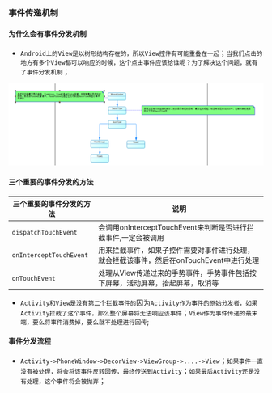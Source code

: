 ### 事件传递机制
#### 为什么会有事件分发机制
+ `Android上的View是以树形结构存在的，所以View控件有可能重叠在一起`；`当我们点击的地方有多个View都可以响应的时候，这个点击事件应该给谁呢？为了解决这个问题，就有了事件分发机制`；

![image](https://github.com/ningbaoqi/View/blob/master/gif/pic-10.jpg)

#### 三个重要的事件分发的方法

|三个重要的事件分发的方法|说明|
|------|------|
|`dispatchTouchEvent`|会调用onInterceptTouchEvent来判断是否进行拦截事件,一定会被调用|
|`onInterceptTouchEvent`|用来拦截事件，如果子控件需要对事件进行处理，就会拦截该事件，然后在onTouchEvent中进行处理|
|`onTouchEvent`|处理从View传递过来的手势事件，手势事件包括按下屏幕，活动屏幕，抬起屏幕，取消等|

+ `Activity和View是没有第二个拦截事件的`因为`Activity作为事件的原始分发者，如果Activity拦截了这个事件，那么整个屏幕将无法响应该事件`；`View作为事件传递的最末端，要么将事件消费掉，要么就不处理进行回传`;

#### 事件分发流程
+ `Activity->PhoneWindow->DecorView->ViewGroup->....->View`；`如果事件一直没有被处理，将会将该事件反转回传，最终传送到Activity`；`如果最后Activity还是没有处理，这个事件将会被抛弃`；
